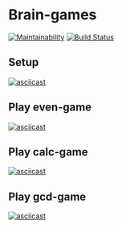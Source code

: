 # Brain-games
[![Maintainability](https://api.codeclimate.com/v1/badges/a99a88d28ad37a79dbf6/maintainability)](https://codeclimate.com/github/codeclimate/codeclimate/maintainability)
[![Build Status](https://travis-ci.org/hateinternet/project-lvl1-s486.svg?branch=master)](https://travis-ci.org/hateinternet/project-lvl1-s486)

## Setup

[![asciicast](https://asciinema.org/a/ZjgUaHKNwbQA5ATNtxeoyODgp.svg)](https://asciinema.org/a/ZjgUaHKNwbQA5ATNtxeoyODgp)

## Play even-game

[![asciicast](https://asciinema.org/a/UtVpVE2Ok0OS4kkyBGXbwCRwY.svg)](https://asciinema.org/a/UtVpVE2Ok0OS4kkyBGXbwCRwY)

## Play calc-game

[![asciicast](https://asciinema.org/a/tt5WKMd9uDqFTaRhjKdXFMYRh.svg)](https://asciinema.org/a/tt5WKMd9uDqFTaRhjKdXFMYRh)

## Play gcd-game

[![asciicast](https://asciinema.org/a/Yxpea5n9fgXJYGlH7Zpnk66St.svg)](https://asciinema.org/a/Yxpea5n9fgXJYGlH7Zpnk66St)
